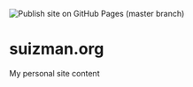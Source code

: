 ![Publish site on GitHub Pages (master branch)](https://github.com/suizman/suizman.github.io/workflows/Publish%20site%20on%20GitHub%20Pages%20(master%20branch)/badge.svg)
# suizman.org
My personal site content
